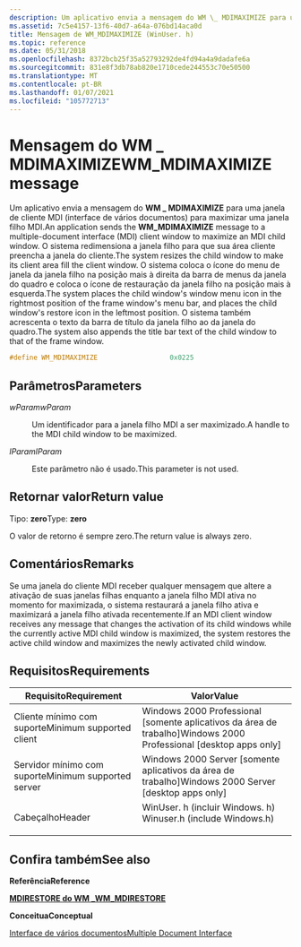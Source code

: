 ```yaml
---
description: Um aplicativo envia a mensagem do WM \_ MDIMAXIMIZE para uma janela de cliente MDI (interface de vários documentos) para maximizar uma janela filho MDI.
ms.assetid: 7c5e4157-13f6-40d7-a64a-076bd14aca0d
title: Mensagem de WM_MDIMAXIMIZE (WinUser. h)
ms.topic: reference
ms.date: 05/31/2018
ms.openlocfilehash: 8372bcb25f35a52793292de4fd94a4a9dadafe6a
ms.sourcegitcommit: 831e8f3db78ab820e1710cede244553c70e50500
ms.translationtype: MT
ms.contentlocale: pt-BR
ms.lasthandoff: 01/07/2021
ms.locfileid: "105772713"
---
```

# <a name="wm_mdimaximize-message"></a><span data-ttu-id="cb476-103">Mensagem do WM \_ MDIMAXIMIZE</span><span class="sxs-lookup"><span data-stu-id="cb476-103">WM\_MDIMAXIMIZE message</span></span>

<span data-ttu-id="cb476-104">Um aplicativo envia a mensagem do **WM \_ MDIMAXIMIZE** para uma janela de cliente MDI (interface de vários documentos) para maximizar uma janela filho MDI.</span><span class="sxs-lookup"><span data-stu-id="cb476-104">An application sends the **WM\_MDIMAXIMIZE** message to a multiple-document interface (MDI) client window to maximize an MDI child window.</span></span> <span data-ttu-id="cb476-105">O sistema redimensiona a janela filho para que sua área cliente preencha a janela do cliente.</span><span class="sxs-lookup"><span data-stu-id="cb476-105">The system resizes the child window to make its client area fill the client window.</span></span> <span data-ttu-id="cb476-106">O sistema coloca o ícone do menu de janela da janela filho na posição mais à direita da barra de menus da janela do quadro e coloca o ícone de restauração da janela filho na posição mais à esquerda.</span><span class="sxs-lookup"><span data-stu-id="cb476-106">The system places the child window's window menu icon in the rightmost position of the frame window's menu bar, and places the child window's restore icon in the leftmost position.</span></span> <span data-ttu-id="cb476-107">O sistema também acrescenta o texto da barra de título da janela filho ao da janela do quadro.</span><span class="sxs-lookup"><span data-stu-id="cb476-107">The system also appends the title bar text of the child window to that of the frame window.</span></span>


```C++
#define WM_MDIMAXIMIZE                  0x0225
```



## <a name="parameters"></a><span data-ttu-id="cb476-108">Parâmetros</span><span class="sxs-lookup"><span data-stu-id="cb476-108">Parameters</span></span>

<dl> <dt>

<span data-ttu-id="cb476-109">*wParam*</span><span class="sxs-lookup"><span data-stu-id="cb476-109">*wParam*</span></span> 
</dt> <dd>

<span data-ttu-id="cb476-110">Um identificador para a janela filho MDI a ser maximizado.</span><span class="sxs-lookup"><span data-stu-id="cb476-110">A handle to the MDI child window to be maximized.</span></span>

</dd> <dt>

<span data-ttu-id="cb476-111">*lParam*</span><span class="sxs-lookup"><span data-stu-id="cb476-111">*lParam*</span></span> 
</dt> <dd>

<span data-ttu-id="cb476-112">Este parâmetro não é usado.</span><span class="sxs-lookup"><span data-stu-id="cb476-112">This parameter is not used.</span></span>

</dd> </dl>

## <a name="return-value"></a><span data-ttu-id="cb476-113">Retornar valor</span><span class="sxs-lookup"><span data-stu-id="cb476-113">Return value</span></span>

<span data-ttu-id="cb476-114">Tipo: **zero**</span><span class="sxs-lookup"><span data-stu-id="cb476-114">Type: **zero**</span></span>

<span data-ttu-id="cb476-115">O valor de retorno é sempre zero.</span><span class="sxs-lookup"><span data-stu-id="cb476-115">The return value is always zero.</span></span>

## <a name="remarks"></a><span data-ttu-id="cb476-116">Comentários</span><span class="sxs-lookup"><span data-stu-id="cb476-116">Remarks</span></span>

<span data-ttu-id="cb476-117">Se uma janela do cliente MDI receber qualquer mensagem que altere a ativação de suas janelas filhas enquanto a janela filho MDI ativa no momento for maximizada, o sistema restaurará a janela filho ativa e maximizará a janela filho ativada recentemente.</span><span class="sxs-lookup"><span data-stu-id="cb476-117">If an MDI client window receives any message that changes the activation of its child windows while the currently active MDI child window is maximized, the system restores the active child window and maximizes the newly activated child window.</span></span>

## <a name="requirements"></a><span data-ttu-id="cb476-118">Requisitos</span><span class="sxs-lookup"><span data-stu-id="cb476-118">Requirements</span></span>



| <span data-ttu-id="cb476-119">Requisito</span><span class="sxs-lookup"><span data-stu-id="cb476-119">Requirement</span></span> | <span data-ttu-id="cb476-120">Valor</span><span class="sxs-lookup"><span data-stu-id="cb476-120">Value</span></span> |
|-------------------------------------|----------------------------------------------------------------------------------------------------------|
| <span data-ttu-id="cb476-121">Cliente mínimo com suporte</span><span class="sxs-lookup"><span data-stu-id="cb476-121">Minimum supported client</span></span><br/> | <span data-ttu-id="cb476-122">Windows 2000 Professional \[somente aplicativos da área de trabalho\]</span><span class="sxs-lookup"><span data-stu-id="cb476-122">Windows 2000 Professional \[desktop apps only\]</span></span><br/>                                               |
| <span data-ttu-id="cb476-123">Servidor mínimo com suporte</span><span class="sxs-lookup"><span data-stu-id="cb476-123">Minimum supported server</span></span><br/> | <span data-ttu-id="cb476-124">Windows 2000 Server \[somente aplicativos da área de trabalho\]</span><span class="sxs-lookup"><span data-stu-id="cb476-124">Windows 2000 Server \[desktop apps only\]</span></span><br/>                                                     |
| <span data-ttu-id="cb476-125">Cabeçalho</span><span class="sxs-lookup"><span data-stu-id="cb476-125">Header</span></span><br/>                   | <dl> <span data-ttu-id="cb476-126"><dt>WinUser. h (incluir Windows. h)</dt></span><span class="sxs-lookup"><span data-stu-id="cb476-126"><dt>Winuser.h (include Windows.h)</dt></span></span> </dl> |



## <a name="see-also"></a><span data-ttu-id="cb476-127">Confira também</span><span class="sxs-lookup"><span data-stu-id="cb476-127">See also</span></span>

<dl> <dt>

<span data-ttu-id="cb476-128">**Referência**</span><span class="sxs-lookup"><span data-stu-id="cb476-128">**Reference**</span></span>
</dt> <dt>

[<span data-ttu-id="cb476-129">**MDIRESTORE do WM \_**</span><span class="sxs-lookup"><span data-stu-id="cb476-129">**WM\_MDIRESTORE**</span></span>](wm-mdirestore.md)
</dt> <dt>

<span data-ttu-id="cb476-130">**Conceitua**</span><span class="sxs-lookup"><span data-stu-id="cb476-130">**Conceptual**</span></span>
</dt> <dt>

[<span data-ttu-id="cb476-131">Interface de vários documentos</span><span class="sxs-lookup"><span data-stu-id="cb476-131">Multiple Document Interface</span></span>](multiple-document-interface.md)
</dt> </dl>

 

 




